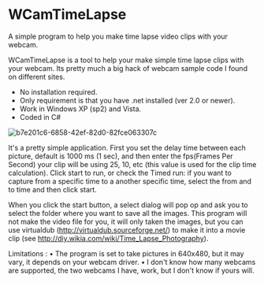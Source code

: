 # WCamTimeLapse
A simple program to help you make time lapse video clips with your webcam.

WCamTimeLapse is a tool to help your make simple time lapse clips with your webcam.
Its pretty much a big hack of webcam sample code I found on different sites.

- No installation required.
- Only requirement is that you have .net installed (ver 2.0 or newer).
- Work in Windows XP (sp2) and Vista.
- Coded in C#

![b7e201c6-6858-42ef-82d0-82fce063307c](https://user-images.githubusercontent.com/74606519/123809520-f7244780-d8f1-11eb-8403-5cc429cf2d7e.jpg)

It's a pretty simple application. First you set the delay time between each picture, default is 1000 ms (1 sec), and then enter
the fps(Frames Per Second) your clip will be using 25, 10, etc (this value is used for the clip time calculation).
Click start to run, or check the Timed run: if you want to capture from a specific time to a another specific time, select the from and to time and then click start.

When you click the start button, a select dialog will pop op and ask you to select the folder where you want to save all the images.
This program will not make the video file for you, it will only taken the images, but you can use virtualdub (http://virtualdub.sourceforge.net/) to make it into a movie clip (see http://diy.wikia.com/wiki/Time_Lapse_Photography).

Limitations :
• The program is set to take pictures in 640x480, but it may vary, it depends on your webcam driver.
• I don't know how many webcams are supported, the two webcams I have, work, but I don't know if yours will.
